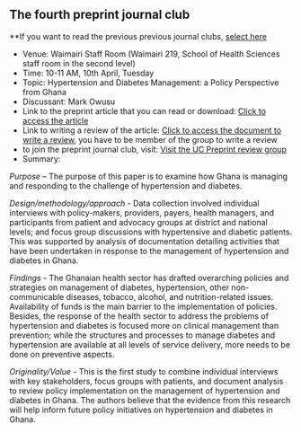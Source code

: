 
## The fourth preprint journal club

**If you want to read the previous previous journal clubs, [select here](https://arinbasu.github.io/UC-SHSS-Study-Group/list_of_papers)

- Venue: Waimairi Staff Room (Waimairi 219, School of Health Sciences staff room in the second level)
- Time: 10-11 AM, 10th April, Tuesday
- Topic: Hypertension and Diabetes Management: a Policy Perspective from Ghana
- Discussant: Mark Owusu
- Link to the preprint article that you can read or download: [Click to access the article](https://www.authorea.com/users/226241/articles/295473-hypertension-and-diabetes-management-a-policy-perspective-from-ghana)
- Link to writing a review of the article: [Click to access the document to write a review](https://www.authorea.com/217328/JSfCLqLXx9SqDncd3L6w4A), you have to be member of the group to write a review
- to join the preprint journal club, visit: [Visit the UC Preprint review group](https://www.authorea.com/inst/18975)
- Summary:

*Purpose* – The purpose of this paper is to examine how Ghana is managing and responding to the challenge of hypertension and diabetes.

*Design/methodology/approach* - Data collection involved individual interviews with policy-makers, providers, payers, health managers, and participants from patient and advocacy groups at district and national levels; and focus group discussions with hypertensive and diabetic patients. This was supported by analysis of documentation detailing activities that have been undertaken in response to the management of hypertension and diabetes in Ghana.

*Findings* - The Ghanaian health sector has drafted overarching policies and strategies on management of diabetes, hypertension, other non-communicable diseases, tobacco, alcohol, and nutrition-related issues. Availability of funds is the main barrier to the implementation of policies. Besides, the response of the health sector to address the problems of hypertension and diabetes is focused more on clinical management than prevention; while the structures and processes to manage diabetes and hypertension are available at all levels of service delivery, more needs to be done on preventive aspects.

*Originality/Value* - This is the first study to combine individual interviews with key stakeholders, focus groups with patients, and document analysis to review policy implementation on the management of hypertension and diabetes in Ghana. The authors believe that the evidence from this research will help inform future policy initiatives on hypertension and diabetes in Ghana.
